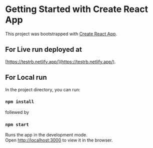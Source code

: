 # Getting Started with Create React App

This project was bootstrapped with [Create React App](https://github.com/facebook/create-react-app).

## For Live run deployed at

[https://testrb.netlify.app/](https://testrb.netlify.app/).

## For Local run

In the project directory, you can run:

### `npm install` 

follewed by

### `npm start`

Runs the app in the development mode.\
Open [http://localhost:3000](http://localhost:3000) to view it in the browser.


